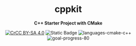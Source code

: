 <div align="center">

# cppkit

</div>


<p align="center">
    <strong>C++ Starter Project with CMake</strong>
</p>

<p align="center">
<a rel="license" href="http://creativecommons.org/licenses/by-sa/4.0/"><img alt="CrCC BY-SA 4.0" src="https://img.shields.io/badge/license-CC%20BY--SA%204.0-yellow.svg"/></a> <img alt="Static Badge" src="https://img.shields.io/badge/platforms-linux_windows_mac-limegreen">
 <img alt="languages-cmake-c++" src="https://img.shields.io/badge/languages-CMake%20%7C%20C%2B%2B-blue.svg"/> <img alt="goal-progress-80" src="https://img.shields.io/badge/goal%20progress-10%25-orange.svg"/>
</p>
